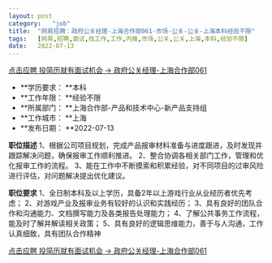 ```yaml
---
layout:	post
category:	"job"
title:	"网易招聘：政府公关经理-上海合作部061-市场-公关-公关-上海本科经验不限"
tags:	[网易,招聘,面试,找工作,工作,内推,市场,公关,公关,上海,本科,经验不限]
date:	2022-07-13
---
```


[点击应聘 投简历就有面试机会 -> 政府公关经理-上海合作部061](http://mobile.bole.netease.com/bole/boleDetail?id=19446&employeeId=346f03c3cda5f04c&key=all)



- **学历要求： **本科
- **工作年限： **经验不限
- **所属部门： **上海合作部-产品和技术中心-新产品支持组
- **工作城市： **上海
- **发布日期： **2022-07-13



**职位描述**
1、根据公司项目规划，完成产品报审材料准备与进度跟进，及时发现并跟踪解决问题，确保报审工作顺利推进。
2、整合协调各相关部门工作，管理和优化报审工作的流程。
3、能在工作中不断摸索和积累经验，对不同项目的过审风险进行评估，对问题解决提出优化建议。




**职位要求**
1、全日制本科及以上学历，具备2年以上游戏行业从业经历者优先考虑；
2、对游戏产业及报审业务有较好的认识和实践经历；
3、具有良好的团队合作和沟通能力、文档撰写能力及各类报告处理能力；
4、了解公共事务工作流程，能及时了解并解读相关政策；
5、具有良好的逻辑思维能力，善于与人沟通，工作认真细致，具有团队合作精神 




[点击应聘 投简历就有面试机会 -> 政府公关经理-上海合作部061](http://mobile.bole.netease.com/bole/boleDetail?id=19446&employeeId=346f03c3cda5f04c&key=all)